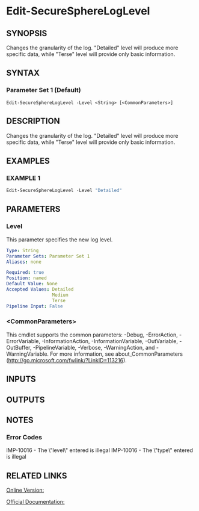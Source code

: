 ﻿# Edit-SecureSphereLogLevel

## SYNOPSIS
Changes the granularity of the log. "Detailed" level will produce more specific data, while "Terse" level will provide only basic information.

## SYNTAX

### Parameter Set 1 (Default)
```
Edit-SecureSphereLogLevel -Level <String> [<CommonParameters>]
```

## DESCRIPTION
Changes the granularity of the log. "Detailed" level will produce more specific data, while "Terse" level will provide only basic information.

## EXAMPLES

### EXAMPLE 1

```powershell
Edit-SecureSphereLogLevel -Level "Detailed"
```

## PARAMETERS

### Level
This parameter specifies the new log level.

```yaml
Type: String
Parameter Sets: Parameter Set 1
Aliases: none

Required: true
Position: named
Default Value: None
Accepted Values: Detailed
                 Medium
                 Terse
Pipeline Input: False
```

### \<CommonParameters\>
This cmdlet supports the common parameters: -Debug, -ErrorAction, -ErrorVariable, -InformationAction, -InformationVariable, -OutVariable, -OutBuffer, -PipelineVariable, -Verbose, -WarningAction, and -WarningVariable. For more information, see about_CommonParameters (http://go.microsoft.com/fwlink/?LinkID=113216).

## INPUTS

## OUTPUTS

## NOTES

### Error Codes
IMP-10016 - The \\"level\\" entered is illegal
IMP-10016 - The \\"type\\" entered is illegal

## RELATED LINKS

[Online Version:](https://github.com/akshinmustafayev/SecureSpherePS/tree/master/Documentation)

[Official Documentation:](https://docs.imperva.com/bundle/v13.6-api-reference-guide/page/66928.htm)



